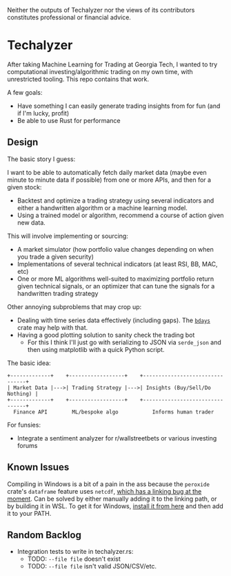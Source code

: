 Neither the outputs of Techalyzer nor the views of its contributors constitutes
professional or financial advice.

# Techalyzer

After taking Machine Learning for Trading at Georgia Tech, I wanted to try
computational investing/algorithmic trading on my own time, with unrestricted 
tooling. This repo contains that work.

A few goals:

* Have something I can easily generate trading insights from for fun (and if I'm 
  lucky, profit)
* Be able to use Rust for performance

## Design

The basic story I guess:

I want to be able to automatically fetch daily market data (maybe even minute to
minute data if possible) from one or more APIs, and then for a given stock:

* Backtest and optimize a trading strategy using several indicators and either a 
  handwritten algorithm or a machine learning model.
* Using a trained model or algorithm, recommend a course of action given new 
  data.

This will involve implementing or sourcing:

* A market simulator (how portfolio value changes depending on when you trade a
  given security)
* Implementations of several technical indicators (at least RSI, BB, MAC, etc)
* One or more ML algorithms well-suited to maximizing portfolio return given
  technical signals, or an optimizer that can tune the signals for a handwritten
  trading strategy

Other annoying subproblems that may crop up:
* Dealing with time series data effectively (including gaps). The [`bdays`][bdays] 
  crate may help with that.
* Having a good plotting solution to sanity check the trading bot
  * For this I think I'll just go with serializing to JSON via `serde_json` and
    then using matplotlib with a quick Python script.

[bdays]: https://docs.rs/bdays/0.1.1/bdays/index.html

The basic idea:

```
+-------------+    +------------------+    +--------------------------------+
| Market Data |--->| Trading Strategy |--->| Insights (Buy/Sell/Do Nothing) |
+-------------+    +------------------+    +--------------------------------+
  Finance API        ML/bespoke algo           Informs human trader 

```

For funsies:

* Integrate a sentiment analyzer for r/wallstreetbets or various investing forums

## Known Issues

Compiling in Windows is a bit of a pain in the ass because the `peroxide` crate's
`dataframe` feature uses `netcdf`, 
[which has a linking bug at the moment](https://github.com/Axect/Peroxide/issues/16). 
Can be solved by either manually adding it to the linking path, or by building 
it in WSL. To get it for Windows, [install it from here][netcdf] and then add
it to your PATH.

[netcdf]: https://www.unidata.ucar.edu/software/netcdf/docs/winbin.html

## Random Backlog

* Integration tests to write in techalyzer.rs:
  * TODO: `--file file` doesn't exist
  * TODO: `--file file` isn't valid JSON/CSV/etc.
